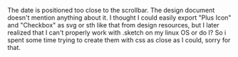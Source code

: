 The date is positioned too close to the scrollbar.
The design document doesn't mention anything about it.
I thought I could easily export "Plus Icon" and "Checkbox" as svg or sth like that from
design resources, but I later realized that I can't properly work with .sketch on my linux OS or do I?
So i spent some time trying to create them with css as close as I could, sorry for that.

